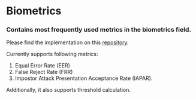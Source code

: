 # Biometrics

### Contains most frequently used metrics in the biometrics field.

Please find the implementation on this [repository](https://github.com/Blazkowiz47/biometrics).

Currently supports following metrics:

1. Equal Error Rate (EER)
2. False Reject Rate (FRR)
3. Impostor Attack Presentation Acceptance Rate (IAPAR).

Additionally, it also supports threshold calculation.



